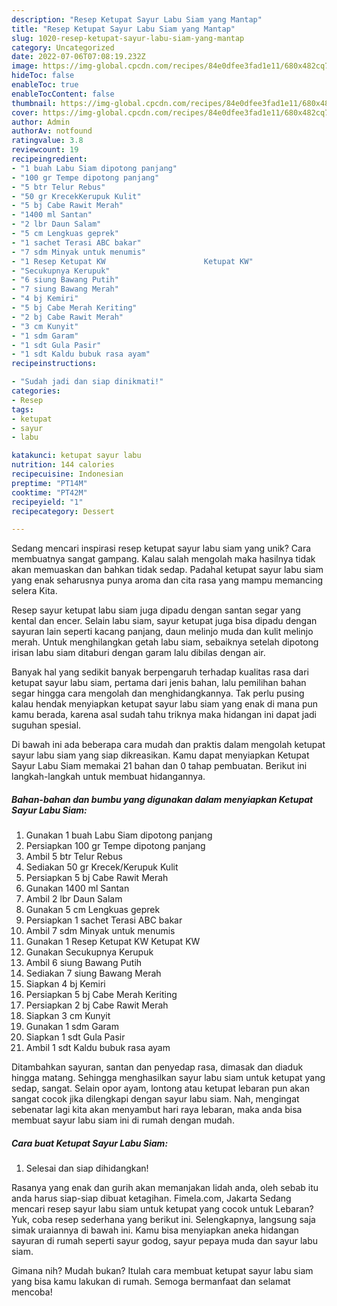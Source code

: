 ```yaml
---
description: "Resep Ketupat Sayur Labu Siam yang Mantap"
title: "Resep Ketupat Sayur Labu Siam yang Mantap"
slug: 1020-resep-ketupat-sayur-labu-siam-yang-mantap
category: Uncategorized
date: 2022-07-06T07:08:19.232Z
image: https://img-global.cpcdn.com/recipes/84e0dfee3fad1e11/680x482cq70/ketupat-sayur-labu-siam-foto-resep-utama.jpg
hideToc: false
enableToc: true
enableTocContent: false
thumbnail: https://img-global.cpcdn.com/recipes/84e0dfee3fad1e11/680x482cq70/ketupat-sayur-labu-siam-foto-resep-utama.jpg
cover: https://img-global.cpcdn.com/recipes/84e0dfee3fad1e11/680x482cq70/ketupat-sayur-labu-siam-foto-resep-utama.jpg
author: Admin
authorAv: notfound
ratingvalue: 3.8
reviewcount: 19
recipeingredient:
- "1 buah Labu Siam dipotong panjang"
- "100 gr Tempe dipotong panjang"
- "5 btr Telur Rebus"
- "50 gr KrecekKerupuk Kulit"
- "5 bj Cabe Rawit Merah"
- "1400 ml Santan"
- "2 lbr Daun Salam"
- "5 cm Lengkuas geprek"
- "1 sachet Terasi ABC bakar"
- "7 sdm Minyak untuk menumis"
- "1 Resep Ketupat KW                      Ketupat KW"
- "Secukupnya Kerupuk"
- "6 siung Bawang Putih"
- "7 siung Bawang Merah"
- "4 bj Kemiri"
- "5 bj Cabe Merah Keriting"
- "2 bj Cabe Rawit Merah"
- "3 cm Kunyit"
- "1 sdm Garam"
- "1 sdt Gula Pasir"
- "1 sdt Kaldu bubuk rasa ayam"
recipeinstructions:

- "Sudah jadi dan siap dinikmati!"
categories:
- Resep
tags:
- ketupat
- sayur
- labu

katakunci: ketupat sayur labu 
nutrition: 144 calories
recipecuisine: Indonesian
preptime: "PT14M"
cooktime: "PT42M"
recipeyield: "1"
recipecategory: Dessert

---
```





Sedang mencari inspirasi resep ketupat sayur labu siam yang unik? Cara membuatnya sangat gampang. Kalau salah mengolah maka hasilnya tidak akan memuaskan dan bahkan tidak sedap. Padahal ketupat sayur labu siam yang enak seharusnya punya aroma dan cita rasa yang mampu memancing selera Kita.





Resep sayur ketupat labu siam juga dipadu dengan santan segar yang kental dan encer. Selain labu siam, sayur ketupat juga bisa dipadu dengan sayuran lain seperti kacang panjang, daun melinjo muda dan kulit melinjo merah. Untuk menghilangkan getah labu siam, sebaiknya setelah dipotong irisan labu siam ditaburi dengan garam lalu dibilas dengan air.

Banyak hal yang sedikit banyak berpengaruh terhadap kualitas rasa dari ketupat sayur labu siam, pertama dari jenis bahan, lalu pemilihan bahan segar hingga cara mengolah dan menghidangkannya. Tak perlu pusing kalau hendak menyiapkan ketupat sayur labu siam yang enak di mana pun kamu berada, karena asal sudah tahu triknya maka hidangan ini dapat jadi suguhan spesial.






Di bawah ini ada beberapa cara mudah dan praktis dalam mengolah ketupat sayur labu siam yang siap dikreasikan. Kamu dapat menyiapkan Ketupat Sayur Labu Siam memakai 21 bahan dan 0 tahap pembuatan. Berikut ini langkah-langkah untuk membuat hidangannya.

<!--inarticleads1-->

##### Bahan-bahan dan bumbu yang digunakan dalam menyiapkan Ketupat Sayur Labu Siam:

1. Gunakan 1 buah Labu Siam dipotong panjang
1. Persiapkan 100 gr Tempe dipotong panjang
1. Ambil 5 btr Telur Rebus
1. Sediakan 50 gr Krecek/Kerupuk Kulit
1. Persiapkan 5 bj Cabe Rawit Merah
1. Gunakan 1400 ml Santan
1. Ambil 2 lbr Daun Salam
1. Gunakan 5 cm Lengkuas geprek
1. Persiapkan 1 sachet Terasi ABC bakar
1. Ambil 7 sdm Minyak untuk menumis
1. Gunakan 1 Resep Ketupat KW                      Ketupat KW
1. Gunakan Secukupnya Kerupuk
1. Ambil 6 siung Bawang Putih
1. Sediakan 7 siung Bawang Merah
1. Siapkan 4 bj Kemiri
1. Persiapkan 5 bj Cabe Merah Keriting
1. Persiapkan 2 bj Cabe Rawit Merah
1. Siapkan 3 cm Kunyit
1. Gunakan 1 sdm Garam
1. Siapkan 1 sdt Gula Pasir
1. Ambil 1 sdt Kaldu bubuk rasa ayam


Ditambahkan sayuran, santan dan penyedap rasa, dimasak dan diaduk hingga matang. Sehingga menghasilkan sayur labu siam untuk ketupat yang sedap, sangat. Selain opor ayam, lontong atau ketupat lebaran pun akan sangat cocok jika dilengkapi dengan sayur labu siam. Nah, mengingat sebenatar lagi kita akan menyambut hari raya lebaran, maka anda bisa membuat sayur labu siam ini di rumah dengan mudah. 

<!--inarticleads2-->

##### Cara buat Ketupat Sayur Labu Siam:


1. Selesai dan siap dihidangkan!

Rasanya yang enak dan gurih akan memanjakan lidah anda, oleh sebab itu anda harus siap-siap dibuat ketagihan. Fimela.com, Jakarta Sedang mencari resep sayur labu siam untuk ketupat yang cocok untuk Lebaran? Yuk, coba resep sederhana yang berikut ini. Selengkapnya, langsung saja simak uraiannya di bawah ini. Kamu bisa menyiapkan aneka hidangan sayuran di rumah seperti sayur godog, sayur pepaya muda dan sayur labu siam. 

Gimana nih? Mudah bukan? Itulah cara membuat ketupat sayur labu siam yang bisa kamu lakukan di rumah. Semoga bermanfaat dan selamat mencoba!
